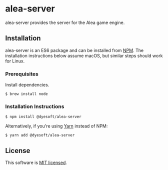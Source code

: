 # alea-server

alea-server provides the server for the Alea game engine.

## Installation

alea-server is an ES6 package and can be installed from [NPM](https://www.npmjs.com/).
The installation instructions below assume macOS, but similar steps should work for Linux.

### Prerequisites

Install dependencies.

```
$ brew install node
```

### Installation Instructions

```
$ npm install @dyesoft/alea-server
```

Alternatively, if you're using [Yarn](https://yarnpkg.com/) instead of NPM:

```
$ yarn add @dyesoft/alea-server
```

## License

This software is [MIT licensed](./LICENSE).
